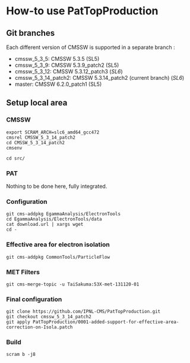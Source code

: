 How-to use PatTopProduction
===========================

Git branches
------------

Each different version of CMSSW is supported in a separate branch :

  - cmssw_5_3_5: CMSSW 5.3.5 (SL5)
  - cmssw_5_3_9: CMSSW 5.3.9_patch2 (SL5)
  - cmssw_5_3_12: CMSSW 5.3.12_patch3 (*SL6*)
  - cmssw_5_3_14_patch2: CMSSW 5.3.14_patch2 (current branch) (*SL6*)
  - master: CMSSW 6.2.0_patch1 (SL5)

Setup local area
----------------

### CMSSW

    export SCRAM_ARCH=slc6_amd64_gcc472
    cmsrel CMSSW_5_3_14_patch2
    cd CMSSW_5_3_14_patch2
    cmsenv

    cd src/

### PAT

Nothing to be done here, fully integrated.

### Configuration

    git cms-addpkg EgammaAnalysis/ElectronTools
    cd EgammaAnalysis/ElectronTools/data
    cat download.url | xargs wget
    cd -

### Effective area for electron isolation

    git cms-addpkg CommonTools/ParticleFlow

### MET Filters

    git cms-merge-topic -u TaiSakuma:53X-met-131120-01

### Final configuration

    git clone https://github.com/IPNL-CMS/PatTopProduction.git
    git checkout cmssw_5_3_14_patch2
    git apply PatTopProduction/0001-added-support-for-effective-area-correction-on-Isola.patch

### Build

    scram b -j8
